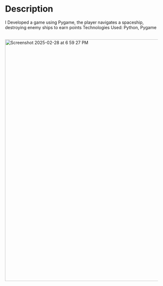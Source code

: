 # Description
I Developed a game using Pygame, the player navigates a spaceship,
destroying enemy ships to earn points Technologies Used: Python, Pygame
<br></br>

<img width="799" alt="Screenshot 2025-02-28 at 6 59 27 PM" src="https://github.com/user-attachments/assets/c4201472-88b3-4c36-909e-bb33b89ffb26" />

